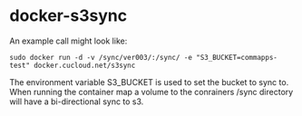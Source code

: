 # docker-s3sync

An example call might look like:

```
sudo docker run -d -v /sync/ver003/:/sync/ -e "S3_BUCKET=commapps-test" docker.cucloud.net/s3sync
```

The environment variable S3_BUCKET is used to set the bucket to sync to.  When running the container map a volume to the conrainers /sync
directory will have a bi-directional sync to s3.
